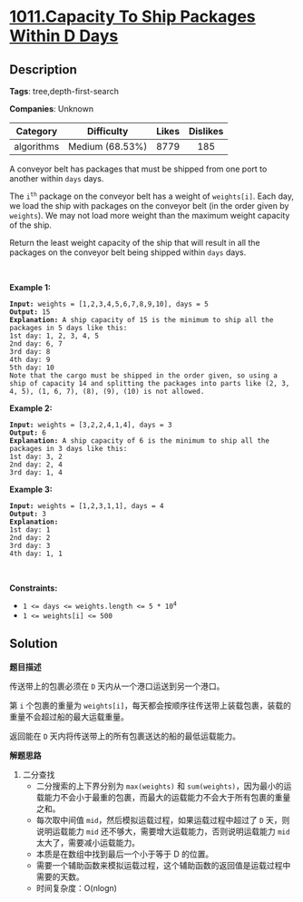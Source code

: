 # [1011.Capacity To Ship Packages Within D Days](https://leetcode.com/problems/capacity-to-ship-packages-within-d-days/description/)

## Description

**Tags**: tree,depth-first-search

**Companies**: Unknown

|  Category  |   Difficulty    | Likes | Dislikes |
| :--------: | :-------------: | :---: | :------: |
| algorithms | Medium (68.53%) | 8779  |   185    |

<p>A conveyor belt has packages that must be shipped from one port to another within <code>days</code> days.</p>
<p>The <code>i<sup>th</sup></code> package on the conveyor belt has a weight of <code>weights[i]</code>. Each day, we load the ship with packages on the conveyor belt (in the order given by <code>weights</code>). We may not load more weight than the maximum weight capacity of the ship.</p>
<p>Return the least weight capacity of the ship that will result in all the packages on the conveyor belt being shipped within <code>days</code> days.</p>
<p>&nbsp;</p>
<p><strong class="example">Example 1:</strong></p>
<pre><code><strong>Input:</strong> weights = [1,2,3,4,5,6,7,8,9,10], days = 5
<strong>Output:</strong> 15
<strong>Explanation:</strong> A ship capacity of 15 is the minimum to ship all the packages in 5 days like this:
1st day: 1, 2, 3, 4, 5
2nd day: 6, 7
3rd day: 8
4th day: 9
5th day: 10
Note that the cargo must be shipped in the order given, so using a ship of capacity 14 and splitting the packages into parts like (2, 3, 4, 5), (1, 6, 7), (8), (9), (10) is not allowed.</code></pre>
<p><strong class="example">Example 2:</strong></p>
<pre><code><strong>Input:</strong> weights = [3,2,2,4,1,4], days = 3
<strong>Output:</strong> 6
<strong>Explanation:</strong> A ship capacity of 6 is the minimum to ship all the packages in 3 days like this:
1st day: 3, 2
2nd day: 2, 4
3rd day: 1, 4</code></pre>
<p><strong class="example">Example 3:</strong></p>
<pre><code><strong>Input:</strong> weights = [1,2,3,1,1], days = 4
<strong>Output:</strong> 3
<strong>Explanation:</strong>
1st day: 1
2nd day: 2
3rd day: 3
4th day: 1, 1</code></pre>
<p>&nbsp;</p>
<p><strong>Constraints:</strong></p>
<ul>
  <li><code>1 &lt;= days &lt;= weights.length &lt;= 5 * 10<sup>4</sup></code></li>
  <li><code>1 &lt;= weights[i] &lt;= 500</code></li>
</ul>

## Solution

**题目描述**

传送带上的包裹必须在 `D` 天内从一个港口运送到另一个港口。

第 `i` 个包裹的重量为 `weights[i]`，每天都会按顺序往传送带上装载包裹，装载的重量不会超过船的最大运载重量。

返回能在 `D` 天内将传送带上的所有包裹送达的船的最低运载能力。

**解题思路**

1. 二分查找
   - 二分搜索的上下界分别为 `max(weights)` 和 `sum(weights)`，因为最小的运载能力不会小于最重的包裹，而最大的运载能力不会大于所有包裹的重量之和。
   - 每次取中间值 `mid`，然后模拟运载过程，如果运载过程中超过了 `D` 天，则说明运载能力 `mid` 还不够大，需要增大运载能力，否则说明运载能力 `mid` 太大了，需要减小运载能力。
   - 本质是在数组中找到最后一个小于等于 D 的位置。
   - 需要一个辅助函数来模拟运载过程，这个辅助函数的返回值是运载过程中需要的天数。
   - 时间复杂度：O(nlogn)
